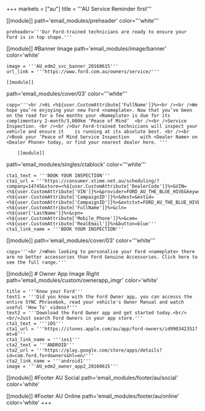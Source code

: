 +++
markets = ["au"]
title = '''AU Service Reminder first'''

[[module]]
path='email_modules/preheader'
color='''white'''

	preheader='''Our Ford-trained technicians are ready to ensure your Ford is in top shape.'''

[[module]] #Banner Image
path='email_modules/image/banner'
color='white'

	image = '''AU_edm2_svc_banner_20160615'''
	url_link = '''https://www.ford.com.au/owners/service/'''

	[[module]]
path='email_modules/cover/03'
color='''white'''

	copy='''<br />Hi <%${user.CustomAttribute['FullName']}%><br /><br />We hope you’re enjoying your new Ford <nameplate>. Now that you’ve been on the road for a few months your <Nameplate> is due for its complimentary 2-month/3,000km ‘Peace of Mind’	<br /><br />Service Inspection. <br /><br />Our Ford-trained technicians will inspect your vehicle and ensure it	is running at its absolute best. <br /><br />Book your ‘Peace of Mind Service Inspection	with <Dealer Name> on <Dealer Phone> today, or find your nearest dealer here. '''

		[[module]]
path='email_modules/singles/ctablock'
color='''white'''

	cta1_text = '''BOOK YOUR INSPECTION'''
	cta1_url = '''https://consumer.xtime.net.au/scheduling/?company=14745&store=<%${user.CustomAttribute['DealerCode']}%>&VIN=<%${user.CustomAttribute['VIN']}%>&provider=FORD_AU_THE_BLUE_HIVE&keyword=<%${user.CustomAttribute['CampaignID']}%>&dest=&extid=<%${user.CustomAttribute['CampaignID']}%>&extctxt=FORD_AU_THE_BLUE_HIVE&cfn=<%${user.CustomAttribute['FullName']}%>&cln=<%${user['LastName']}%>&cpn=<%${user.CustomAttribute['Mobile_Phone']}%>&cem=<%${user.CustomAttribute['RealEmail']}%>&button=blue'''
	cta1_link_name = '''BOOK YOUR INSPECTION'''

[[module]]
path='email_modules/cover/03'
color='''white'''

	copy='''<br />When looking to personalise your Ford <nameplate> there are no better accessories than Ford Genuine Accessories. Click here to see the full range.'''

 
[[module]] # Owner App Image Right
path='email_modules/custom/ownerapp_imgr'
color='white'

	title = '''Know your Ford'''
	text1 = '''Did you know with the Ford Owner app, you can accesss the entire SYNC Phrasebok, read your vehicle's Owner Manual and watch useful 'How To' videos?'''
	text2 = '''Download the Ford Owner app and get started today.<br/><br/>Just search Ford Owners in your app store.'''
	cta1_text = '''iOS'''
	cta1_url = '''https://itunes.apple.com/au/app/ford-owners/id990342351?mt=8'''
	cta1_link_name = '''ios1'''
	cta2_text = '''ANDROID'''
	cta2_url = '''https://play.google.com/store/apps/details?id=com.ford.fordowners&hl=en/'''
	cta2_link_name = '''android1'''
	image = '''AU_edm2_owner_app2_20160615'''

[[module]] #Footer AU Social
path='email_modules/footer/au/social'
color='white'

[[module]] #Footer AU Online
path='email_modules/footer/au/online'
color='white'
+++
